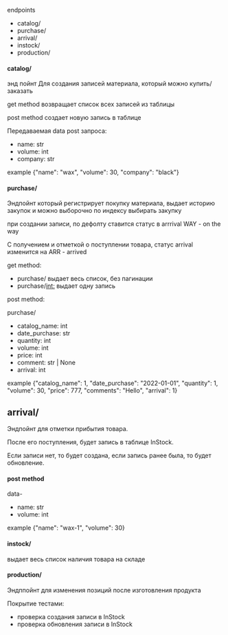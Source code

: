 endpoints

- catalog/
- purchase/
- arrival/
- instock/
- production/

#### catalog/
энд пойнт Для создания записей материала, который можно купить/заказать

get method возвращает список всех записей из таблицы

post method создает новую запись в таблице

Передаваемая data post запроса:

- name: str
- volume: int
- company: str

example {"name": "wax", "volume": 30, "company": "black"}

#### purchase/
Эндпойнт который регистрирует покупку материала, выдает историю закупок и можно выборочно по индексу выбирать закупку

при создании записи, по дефолту ставится статус в arrrival WAY - on the way

С получением и отметкой о поступлении товара, статус arrival изменится на ARR - arrived

get method:

- purchase/ выдает весь список, без пагинации
- purchase/<int:> выдает одну запись

post method:

purchase/

- catalog_name: int
- date_purchase: str
- quantity: int
- volume: int
- price: int
- comment: str | None
- arrival: int

example {"catalog_name": 1, "date_purchase": "2022-01-01", "quantity": 1, "volume": 30, "price": 777, "comments": "Hello", "arrival": 1}

arrival/
-
Эндпойнт для отметки прибытия товара.

После его поступления, будет запись в таблице InStock.

Если записи нет, то будет создана, если запись ранее была, то будет обновление.

#### post method

data-
- name: str
- volume: int

example {"name": "wax-1", "volume": 30}


#### instock/

выдает весь список наличия товара на складе


#### production/

Эндппойнт для изменения позиций после изготовления продукта

Покрытие тестами:
- проверка создания записи в InStock
- проверка обновления записи в InStock
